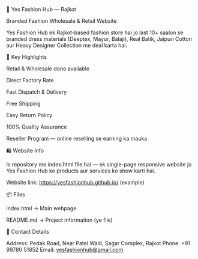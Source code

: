 🧵 Yes Fashion Hub — Rajkot

Branded Fashion Wholesale & Retail Website

Yes Fashion Hub ek Rajkot-based fashion store hai jo last 10+ saalon se branded dress materials (Deeptex, Mayur, Balaji), Real Batik, Jaipuri Cotton aur Heavy Designer Collection me deal karta hai.

🌟 Key Highlights

Retail & Wholesale dono available

Direct Factory Rate

Fast Dispatch & Delivery

Free Shipping

Easy Return Policy

100% Quality Assurance

Reseller Program — online reselling se earning ka mauka


🛍 Website Info

Is repository me index.html file hai — ek single-page responsive website jo Yes Fashion Hub ke products aur services ko show karti hai.

Website link: https://yesfashionhub.github.io/ (example)

📦 Files

index.html → Main webpage

README.md → Project information (ye file)


📍 Contact Details

Address: Pedak Road, Near Patel Wadi, Sagar Complex, Rajkot
Phone: +91 99780 51852
Email: yesfashionhub@gmail.com
